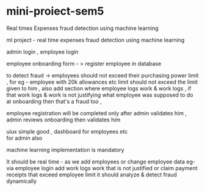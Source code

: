 # mini-proiect-sem5
Real times Expenses fraud detection using machine learning  

ml project - real time expenses fraud detection using machine learning 

admin login ,  employee login  

employee onboarding form - >   register employee in database 
 

to detect fraud  ->    employees should not exceed  their purchasing power limit ,  for eg - employee with 20k allowances etc limit should not exceed  the limit given to him  ,  also add section where employee logs work & work logs ,  if that work logs & work is not justifying what employee was supposed to do at onboarding then that's a fraud too ,  

employee registration will be completed only  after admin validates him ,  admin reviews onboarding then validates him 


uiux simple good   , dashboard for employees  etc   
                     for admin also   


machine learning implementation is mandatory    

It should be real time    - as we add employees or change employee data eg-via employee login add work logs work that is not justified or claim payment receipts that exceed employee limit    it should analyze & detect fraud dynamically 

